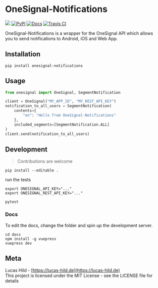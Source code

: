 # OneSignal-Notifications

![](https://img.shields.io/badge/license-MIT-blue.svg?style=flat-square)
[![PyPI](https://img.shields.io/pypi/v/onesignal-notifications.svg?style=flat-square&colorB=dfb317)](https://pypi.org/project/onesignal-notifications/)
[![Docs](https://img.shields.io/badge/docs-VuePress-red.svg?style=flat-square)](https://lanseuo.github.io/onesignal-notifications/)
[![Travis CI](https://img.shields.io/travis/Lanseuo/onesignal-notifications.svg?style=flat-square)](https://travis-ci.org/Lanseuo/onesignal-notifications)

OneSignal-Notifications is a wrapper for the OneSignal API which allows you to send notifications to Android, iOS and Web App.

## Installation

```
pip install onesignal-notifications
```

## Usage

```python
from onesignal import OneSignal, SegmentNotification

client = OneSignal("MY_APP_ID", "MY_REST_API_KEY")
notification_to_all_users = SegmentNotification(
    contents={
        "en": "Hello from OneSignal-Notifications"
    },
    included_segments=[SegmentNotification.ALL]
)
client.send(notification_to_all_users)
```

## Development

> Contributions are welcome

```
pip install --editable .
```

run the tests

```
export ONESIGNAL_API_KEY="..."
export ONESIGNAL_REST_API_KEY="..."

pytest
```

### Docs

To edit the docs, change the folder and spin up the development server.

```
cd docs
npm install -g vuepress
vuepress dev
```

## Meta

Lucas Hild - [https://lucas-hild.de](https://lucas-hild.de)  
This project is licensed under the MIT License - see the LICENSE file for details
